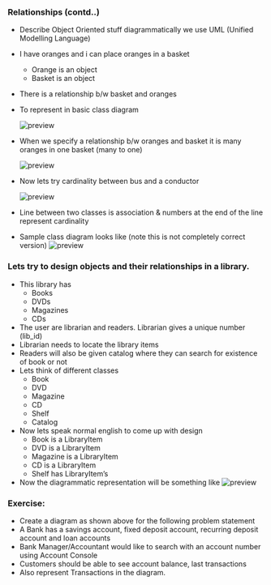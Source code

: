 ### Relationships (contd..)
* Describe Object Oriented stuff diagrammatically we use UML (Unified Modelling Language)
* I have oranges and i can place oranges in a basket
  * Orange is an object
  * Basket is an object
* There is a relationship b/w basket and oranges
* To represent in basic class diagram

  ![preview](../../../../assets/python53.png)

* When we specify a relationship b/w oranges and basket it is many oranges in one basket (many to one)
  
  ![preview](../../../../assets/python54.png)

* Now lets try cardinality between bus and a conductor

  ![preview](../../../../assets/python55.png)

* Line between two classes is association & numbers at the end of the line represent cardinality
* Sample class diagram looks like (note this is not completely correct version)
  ![preview](../../../../assets/python56.png)

### Lets try to design objects and their relationships in a library.
* This library has
  * Books
  * DVDs
  * Magazines
  * CDs
* The user are librarian and readers. Librarian gives a unique number (lib_id)
* Librarian needs to locate the library items
* Readers will also be given catalog where they can search for existence of book or not
* Lets think of different classes
  * Book
  * DVD
  * Magazine
  * CD
  * Shelf
  * Catalog
* Now lets speak normal english to come up with design
  * Book is a LibraryItem
  * DVD is a LibraryItem
  * Magazine is a LibraryItem
  * CD is a LibraryItem
  * Shelf has LibraryItem’s
* Now the diagrammatic representation will be something like
![preview](../../../../assets/python57.png)

### Exercise:
* Create a diagram as shown above for the following problem statement
* A Bank has a savings account, fixed deposit account, recurring deposit account and loan accounts
* Bank Manager/Accountant would like to search with an account number using Account Console
* Customers should be able to see account balance, last transactions
* Also represent Transactions in the diagram.